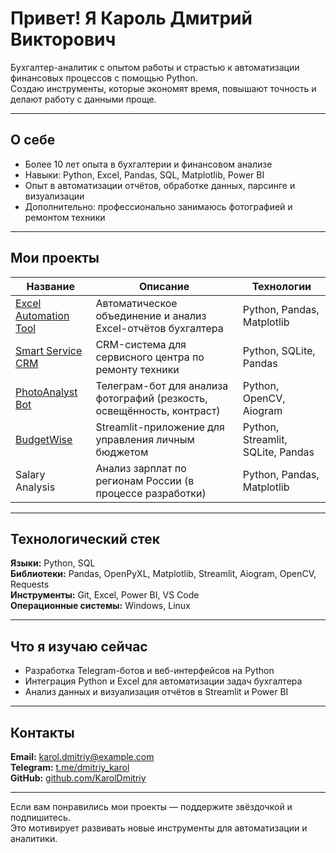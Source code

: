 # Привет! Я Кароль Дмитрий Викторович  

Бухгалтер-аналитик с опытом работы и страстью к автоматизации финансовых процессов с помощью Python.  
Создаю инструменты, которые экономят время, повышают точность и делают работу с данными проще.

---

## О себе
- Более 10 лет опыта в бухгалтерии и финансовом анализе  
- Навыки: Python, Excel, Pandas, SQL, Matplotlib, Power BI  
- Опыт в автоматизации отчётов, обработке данных, парсинге и визуализации  
- Дополнительно: профессионально занимаюсь фотографией и ремонтом техники  

---

## Мои проекты

| Название | Описание | Технологии |
|-----------|-----------|-------------|
| [Excel Automation Tool](https://github.com/KarolDmitriy/excel_automation) | Автоматическое объединение и анализ Excel-отчётов бухгалтера | Python, Pandas, Matplotlib |
| [Smart Service CRM](https://github.com/KarolDmitriy/smart_service_crm) | CRM-система для сервисного центра по ремонту техники | Python, SQLite, Pandas |
| [PhotoAnalyst Bot](https://github.com/KarolDmitriy/PhotoAnalystBot) | Телеграм-бот для анализа фотографий (резкость, освещённость, контраст) | Python, OpenCV, Aiogram |
| [BudgetWise](https://github.com/KarolDmitriy/BudgetWise) | Streamlit-приложение для управления личным бюджетом | Python, Streamlit, SQLite, Pandas |
| Salary Analysis | Анализ зарплат по регионам России (в процессе разработки) | Python, Pandas, Matplotlib |

---

## Технологический стек

**Языки:** Python, SQL  
**Библиотеки:** Pandas, OpenPyXL, Matplotlib, Streamlit, Aiogram, OpenCV, Requests  
**Инструменты:** Git, Excel, Power BI, VS Code  
**Операционные системы:** Windows, Linux  

---

## Что я изучаю сейчас

- Разработка Telegram-ботов и веб-интерфейсов на Python  
- Интеграция Python и Excel для автоматизации задач бухгалтера  
- Анализ данных и визуализация отчётов в Streamlit и Power BI  

---

## Контакты

**Email:** karol.dmitriy@example.com  
**Telegram:** [t.me/dmitriy_karol](https://t.me/dmitriy_karol)  
**GitHub:** [github.com/KarolDmitriy](https://github.com/KarolDmitriy)

---

Если вам понравились мои проекты — поддержите звёздочкой и подпишитесь.  
Это мотивирует развивать новые инструменты для автоматизации и аналитики.
